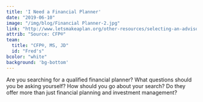 ```yaml
---
title: 'I Need a Financial Planner'
date: "2019-06-10"
image: "/img/blog/Financial Planner-2.jpg"
link: "http://www.letsmakeaplan.org/other-resources/selecting-an-advisor"
attrib: "Source: CFP®"
team:
  title: "CFP®, MS, JD"
  id: "Fred's"
bcolor: "white"
background: 'bg-bottom'
---
```

Are you searching for a qualified financial planner? What questions should you be asking yourself? How should you go about your search? Do they offer more than just financial planning and investment management?
